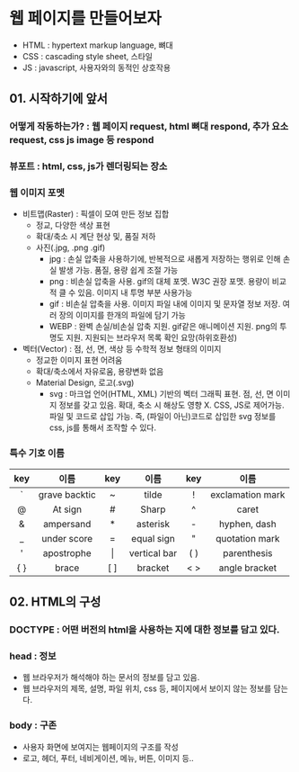 # 웹 페이지를 만들어보자
  - HTML : hypertext markup language, 뼈대
  - CSS : cascading style sheet, 스타일
  - JS : javascript, 사용자와의 동적인 상호작용



## 01. 시작하기에 앞서

### 어떻게 작동하는가? : 웹 페이지 request, html 뼈대 respond, 추가 요소 request, css js image 등 respond 

### 뷰포트 : html, css, js가 렌더링되는 장소

### 웹 이미지 포멧
  - 비트맵(Raster) : 픽셀이 모여 만든 정보 집합
    - 정교, 다양한 색상 표현
    - 확대/축소 시 계단 현상 및, 품질 저하
    - 사진(.jpg, .png .gif)
      - jpg : 손실 압축을 사용하기에, 반복적으로 새롭게 저장하는 행위로 인해 손실 발생 가능. 품질, 용량 쉽게 조절 가능
      - png : 비손실 압축을 사용. gif의 대체 포멧. W3C 권장 포맷. 용량이 비교적 클 수 있음. 이미지 내 투명 부분 사용가능
      - gif : 비손실 압축을 사용. 이미지 파일 내에 이미지 및 문자열 정보 저장. 여러 장의 이미지를 한개의 파일에 담기 가능
      - WEBP : 완벽 손실/비손실 압축 지원. gif같은 애니메이션 지원. png의 투명도 지원. 지원되는 브라우저 목록 확인 요망(하위호환성)
  - 벡터(Vector) : 점, 선, 면, 색상 등 수학적 정보 형태의 이미지
    - 정교한 이미지 표현 어려움
    - 확대/축소에서 자유로움, 용량변화 없음
    - Material Design, 로고(.svg)
      - svg : 마크업 언어(HTML, XML) 기반의 벡터 그래픽 표현. 점, 선, 면 이미지 정보를 갖고 있음. 확대, 축소 시 해상도 영향 X. CSS, JS로 제어가능. 파일 및 코드로 삽입 가능. 즉, (파일이 아닌)코드로 삽입한 svg 정보를 css, js를 통해서 조작할 수 있다.

### 특수 기호 이름

 |key|이름|key|이름|key|이름|
 |:---:|:---:|:---:|:---:|:---:|:---:|
 |`|grave backtic|~|tilde|!|exclamation mark| 
 |@|At sign|#|Sharp|^|caret|
 |&|ampersand|*|asterisk|-|hyphen, dash|
 |_|under score|=|equal sign|"|quotation mark|
 |'|apostrophe|\||vertical bar|( )|parenthesis|
 |{ }|brace|[ ]|bracket|< >|angle bracket|



## 02. HTML의 구성

### DOCTYPE : 어떤 버전의 html을 사용하는 지에 대한 정보를 담고 있다.

### head : 정보
  - 웹 브라우저가 해석해야 하는 문서의 정보를 담고 있음.
  - 웹 브라우저의 제목, 설명, 파일 위치, css 등, 페이지에서 보이지 않는 정보를 담는다.

### body : 구존
  - 사용자 화면에 보여지는 웹페이지의 구조를 작성
  - 로고, 헤더, 푸터, 네비게이션, 메뉴, 버튼, 이미지 등..